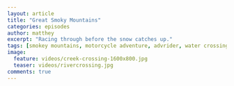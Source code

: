 ```yaml
---
layout: article
title: "Great Smoky Mountains"
categories: episodes
author: matthey
excerpt: "Racing through before the snow catches up."
tags: [smokey mountains, motorcycle adventure, advrider, water crossings]
image:
  feature: videos/creek-crossing-1600x800.jpg
  teaser: videos/rivercrossing.jpg
comments: true
---
```

